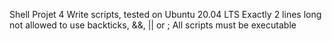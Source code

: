 Shell Projet 4
Write scripts, tested on Ubuntu 20.04 LTS
Exactly 2 lines long
not allowed to use backticks, &&, || or ;
All scripts must be executable
